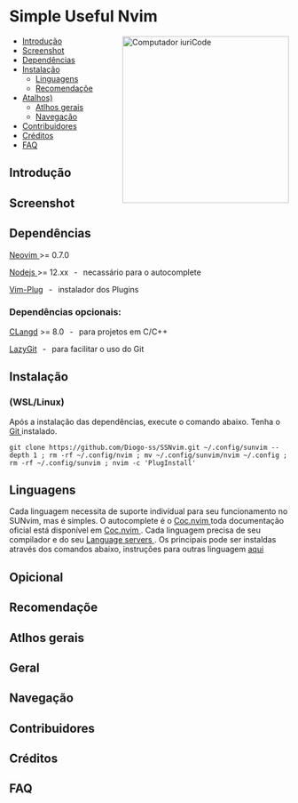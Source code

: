 # Simple Useful Nvim

<img src="https://github.com/Diogo-ss/SUNvim/blob/main/screenshot/20220625_000531.png" min-width="200px" max-width="200px" width="300px" align="right" alt="Computador iuriCode">

- [Introdução](#introdução)
- [Screenshot](#screenshot)
- [Dependências](#dependências)
- [Instalação](#instalação)
  - [Linguagens](#linguagens)
  - [Recomendaçõe](#recomendaçõe)
- [Atalhos)](#atalhos)
  - [Atlhos gerais](#atlhos-gerais)
  - [Navegação](#navegação)
- [Contribuidores](#contribuidores)
- [Créditos](#créditos)
- [FAQ](#faq)

## Introdução

## Screenshot

## Dependências
<a href="https://neovim.io/" target="_blank"> Neovim </a> >= 0.7.0<p>
<a href="https://nodejs.org" target="_blank"> Nodejs </a> >= 12.xx⠀-⠀necassário para o autocomplete<p>
<a href="https://github.com/junegunn/vim-plug" target="_blank"> Vim-Plug</a>⠀-⠀instalador dos Plugins<p>

### Dependências opcionais:
<a href="https://clangd.llvm.org/installation.html" target="_blank"> CLangd</a> >= 8.0⠀-⠀para projetos em C/C++<p>
<a href="https://github.com/jesseduffield/lazygit" target="_blank"> LazyGit</a>⠀-⠀para facilitar o uso do Git<p>

## Instalação 
### (WSL/Linux)
Após a instalação das dependências, execute o comando abaixo. Tenha o <a href="https://git-scm.com/" target="_blank"> Git </a> instalado.<p>
```shell
git clone https://github.com/Diogo-ss/SSNvim.git ~/.config/sunvim --depth 1 ; rm -rf ~/.config/nvim ; mv ~/.config/sunvim/nvim ~/.config ; rm -rf ~/.config/sunvim ; nvim -c 'PlugInstall'
```
## Linguagens
Cada linguagem necessita de suporte indivídual para seu funcionamento no SUNvim, mas é simples. O autocomplete é o <a href="https://github.com/neoclide/coc.nvim" target="_blank"> Coc.nvim </a> toda documentação oficial está disponível em <a href="https://github.com/neoclide/coc.nvim" target="_blank"> Coc.nvim </a>. Cada linguagem precisa de seu compilador e do seu <a href="" target="_blank"> Language servers </a>. Os principais pode ser instaldas através dos comandos abaixo, instruções para outras linguagem <a href="" target="_blank"> aqui </a><p>
## Opicional

## Recomendaçõe

## Atlhos gerais

## Geral

## Navegação

## Contribuidores

## Créditos

## FAQ
